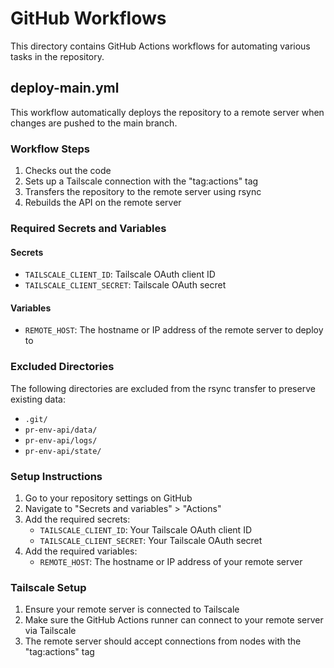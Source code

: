 # GitHub Workflows

This directory contains GitHub Actions workflows for automating various tasks in the repository.

## deploy-main.yml

This workflow automatically deploys the repository to a remote server when changes are pushed to the main branch.

### Workflow Steps

1. Checks out the code
2. Sets up a Tailscale connection with the "tag:actions" tag
3. Transfers the repository to the remote server using rsync
4. Rebuilds the API on the remote server

### Required Secrets and Variables

#### Secrets

- `TAILSCALE_CLIENT_ID`: Tailscale OAuth client ID
- `TAILSCALE_CLIENT_SECRET`: Tailscale OAuth secret

#### Variables

- `REMOTE_HOST`: The hostname or IP address of the remote server to deploy to

### Excluded Directories

The following directories are excluded from the rsync transfer to preserve existing data:

- `.git/`
- `pr-env-api/data/`
- `pr-env-api/logs/`
- `pr-env-api/state/`

### Setup Instructions

1. Go to your repository settings on GitHub
2. Navigate to "Secrets and variables" > "Actions"
3. Add the required secrets:
   - `TAILSCALE_CLIENT_ID`: Your Tailscale OAuth client ID
   - `TAILSCALE_CLIENT_SECRET`: Your Tailscale OAuth secret
4. Add the required variables:
   - `REMOTE_HOST`: The hostname or IP address of your remote server

### Tailscale Setup

1. Ensure your remote server is connected to Tailscale
2. Make sure the GitHub Actions runner can connect to your remote server via Tailscale
3. The remote server should accept connections from nodes with the "tag:actions" tag
